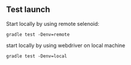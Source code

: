 ## Test launch

Start locally by using remote selenoid:

```
gradle test -Denv=remote
```

start locally by using webdriver on local machine

```
gradle test -Denv=local
```
